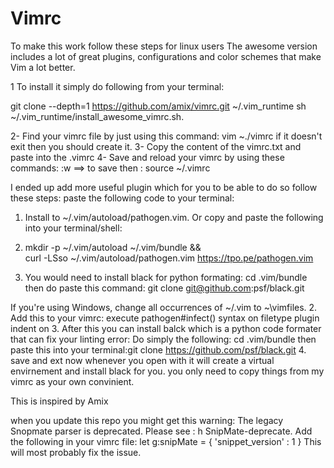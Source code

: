 # Vimrc
To make this work follow these steps for linux users
The awesome version includes a lot of great plugins, configurations and color schemes that make Vim a lot better.

1 To install it simply do following from your terminal:

  git clone --depth=1 https://github.com/amix/vimrc.git ~/.vim_runtime sh ~/.vim_runtime/install_awesome_vimrc.sh.
  
  2- Find your vimrc file by just using this command: vim ~./vimrc if it doesn't exit then you should create it.
  3- Copy the content of the vimrc.txt and paste into the .vimrc
  4- Save and reload your vimrc by using these commands: :w ==> to save then : source ~/.vimrc
  
  I ended up add more useful plugin which for you to be able to do so follow these steps:
  paste the following code to your terminal: 
1. Install to ~/.vim/autoload/pathogen.vim. Or copy and paste the following into your terminal/shell:

2. mkdir -p ~/.vim/autoload ~/.vim/bundle && \
curl -LSso ~/.vim/autoload/pathogen.vim https://tpo.pe/pathogen.vim
3. You would need to install black for python formating:
cd .vim/bundle then do paste this command: git clone git@github.com:psf/black.git

If you're using Windows, change all occurrences of ~/.vim to ~\vimfiles.
2. Add this to your vimrc:
execute pathogen#infect()
syntax on
filetype plugin indent on
3. After this you can install balck which is a python code formater that can fix your linting error:
Do simply the following: cd .vim/bundle then paste this into your terminal:git clone https://github.com/psf/black.git
4. save and ext now whenever you open with it will create a virtual envirnement and install black for you. you only need to copy things from my vimrc as your own convinient.

This is inspired by Amix

when you update this repo you might get this warning: The legacy Snopmate parser is deprecated. Please see : h SnipMate-deprecate.
Add the following in your vimrc file: let g:snipMate = { 'snippet_version' : 1 }
This will most probably fix the issue.



